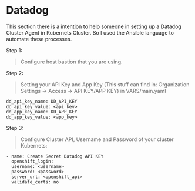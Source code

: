 # Datadog

This section there is a intention to help someone in setting up a Datadog Cluster Agent in Kubernets Cluster. So I used the Ansible language to automate these processes.

Step 1:
>Configure host bastion that you are using.
>
Step 2:
>Setting your API Key and App Key (This stuff can find in: Organization Settings -> Access -> API KEY/APP KEY) in VARS/main.yaml
```
dd_api_key_name: DD_API_KEY
dd_api_key_value: <api_key>
dd_app_key_name: DD_APP_KEY
dd_app_key_value: <app_key>
```
>
Step 3:
>Configure Cluster API, Username and Password of your cluster Kubernets:
```
- name: Create Secret Datadog API KEY
  openshift_login:
  username: <username>
  password: <password>
  server_url: <openshift_api>
  validate_certs: no
```

